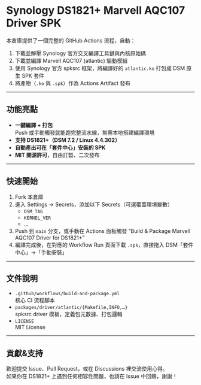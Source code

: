 # Synology DS1821+ Marvell AQC107 Driver SPK

本倉庫提供了一個完整的 GitHub Actions 流程，自動：

1. 下載並解壓 Synology 官方交叉編譯工具鏈與內核原始碼  
2. 下載並編譯 Marvell AQC107 (atlantic) 驅動模組  
3. 使用 Synology 官方 spksrc 框架，將編譯好的 `atlantic.ko` 打包成 DSM 原生 SPK 套件  
4. 將產物（`.ko` 與 `.spk`）作為 Actions Artifact 發布  

---

## 功能亮點

- **一鍵編譯 + 打包**  
  Push 或手動觸發就能跑完整流水線，無需本地搭建編譯環境  
- **支持 DS1821+（DSM 7.2 / Linux 4.4.302）**  
- **自動產出可在「套件中心」安裝的 SPK**  
- **MIT 開源許可**，自由訂製、二次發布

---

## 快速開始

1. Fork 本倉庫  
2. 進入 Settings → Secrets，添加以下 Secrets（可選覆蓋環境變數）  
   - `DSM_TAG`  
   - `KERNEL_VER`  
   - …  
3. Push 到 `main` 分支，或手動在 Actions 面板觸發 “Build & Package Marvell AQC107 Driver for DS1821+”  
4. 編譯完成後，在對應的 Workflow Run 頁面下載 `.spk`，直接拖入 DSM「套件中心」→「手動安裝」

---

## 文件說明

- `.github/workflows/build-and-package.yml`  
  核心 CI 流程腳本  
- `packages/driver/atlantic/{Makefile,INFO,…}`  
  spksrc driver 模板，定義包元數據、打包邏輯  
- `LICENSE`  
  MIT License

---

## 貢獻&支持

歡迎提交 Issue、Pull Request，或在 Discussions 裡交流使用心得。  
如果你在 DS1821+ 上遇到任何相容性問題，也請在 Issue 中回饋，謝謝！
